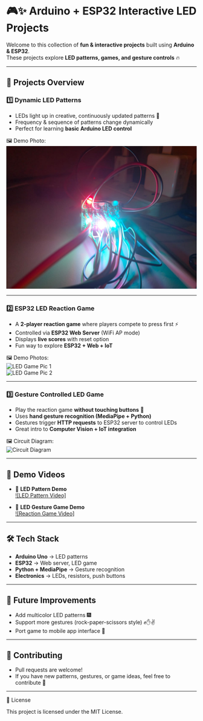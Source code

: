 # 🎮✨ Arduino + ESP32 Interactive LED Projects  

Welcome to this collection of **fun & interactive projects** built using **Arduino & ESP32**.  
These projects explore **LED patterns, games, and gesture controls** 🔥  

---

## 📌 Projects Overview  

### 1️⃣ Dynamic LED Patterns  
- LEDs light up in creative, continuously updated patterns 🌈  
- Frequency & sequence of patterns change dynamically  
- Perfect for learning **basic Arduino LED control**  

🖼️ Demo Photo:  
![Pattern Test](led_pattern/pattern_test.jpg)  

---

### 2️⃣ ESP32 LED Reaction Game  
- A **2-player reaction game** where players compete to press first ⚡  
- Controlled via **ESP32 Web Server** (WiFi AP mode)  
- Displays **live scores** with reset option  
- Fun way to explore **ESP32 + Web + IoT**  

🖼️ Demo Photos:  
![LED Game Pic 1](led_pattern/led_game_pic2.jpg)  
![LED Game Pic 2](led_pattern/led_game_test.jpg)  

---

### 3️⃣ Gesture Controlled LED Game  
- Play the reaction game **without touching buttons** 🙌  
- Uses **hand gesture recognition (MediaPipe + Python)**  
- Gestures trigger **HTTP requests** to ESP32 server to control LEDs  
- Great intro to **Computer Vision + IoT integration**  

🖼️ Circuit Diagram:  
![Circuit Diagram](circuit_diagram.png)  

---

## 🎥 Demo Videos  

- 🔹 **LED Pattern Demo**  
  [![LED Pattern Video]](led_pattern/test_video.mp4)  

- 🔹 **LED Gesture Game Demo**  
  [![Reaction Game Video]](led_gesture_controlled/demo_video.mp4)

---

## 🛠️ Tech Stack  

- **Arduino Uno** → LED patterns  
- **ESP32** → Web server, LED game  
- **Python + MediaPipe** → Gesture recognition  
- **Electronics** → LEDs, resistors, push buttons  

---

## 🌟 Future Improvements

- Add multicolor LED patterns 🎆
- Support more gestures (rock-paper-scissors style) ✊✋✌️
- Port game to mobile app interface 📱

---

## 🤝 Contributing

- Pull requests are welcome!
- If you have new patterns, gestures, or game ideas, feel free to contribute 🚀

---

📜 License

This project is licensed under the MIT License.
